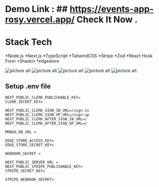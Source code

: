 # Demo Link  : ## https://events-app-rosy.vercel.app/  Check It Now . 

# Stack Tech 
*Node.js
*Next.js
*TypeScript
*TailwindCSS
*Stripe
*Zod
*React Hook Form
*Shadcn
*edgestore


![picture alt](https://drive.google.com/file/d/1AHndx9hDL4AKspTn1ohlK383hR-Hg3Zw/view?usp=sharing/200x200 "Title is optional")
![picture alt](https://drive.google.com/file/d/1Pt3N3F8D8SpFS66zTLuAWcNJbY4keggF/view?usp=sharing/200x200 "Title is optional")
![picture alt](https://drive.google.com/file/d/16ES4xNKcecWtwrR_vjAYTQCRHCASjqgo/view?usp=sharing/200x200 "Title is optional")
![picture alt](https://drive.google.com/file/d/18cgtN3PcIdinWVLt5D1x7IUkwuS0TEps/view?usp=sharing/200x200 "Title is optional")
![picture alt](https://drive.google.com/file/d/1sQCaTq5avPSvtbsmWa0_vRjhvQ-kgPsj/view?usp=sharing/200x200 "Title is optional")



## Setup .env file

```
NEXT_PUBLIC_CLERK_PUBLISHABLE_KEY=
CLERK_SECRET_KEY=

NEXT_PUBLIC_CLERK_SIGN_IN_URL=/sign-in
NEXT_PUBLIC_CLERK_SIGN_UP_URL=/sign-up
NEXT_PUBLIC_CLERK_AFTER_SIGN_IN_URL=/
NEXT_PUBLIC_CLERK_AFTER_SIGN_UP_URL=/

MONGO_DB_URL = 

EDGE_STORE_ACCESS_KEY=
EDGE_STORE_SECRET_KEY=

WEBHOOK_SECRET =

NEXT_PUBLIC_SERVER_URL =
NEXT_PUBLIC_STRIPE_PUBLISHABLE_KEY=
STRIPE_SECRET_KEY=

STRIPE_WEBHOOK_SECRET=
```
